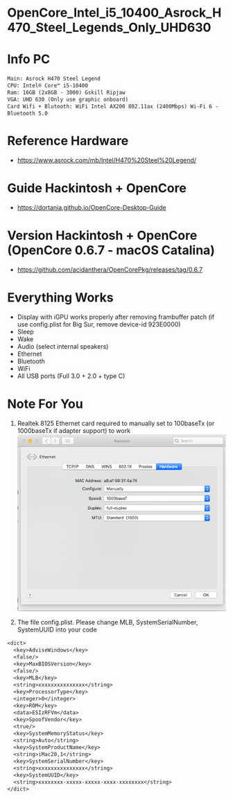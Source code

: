 # OpenCore_Intel_i5_10400_Asrock_H470_Steel_Legends_Only_UHD630

# Info PC
```
Main: Asrock H470 Steel Legend
CPU: Intel® Core™ i5-10400
Ram: 16GB (2x8GB - 3000) Gskill Ripjaw
VGA: UHD 630 (Only use graphic onboard)
Card Wifi + Blutooth: WiFi Intel AX200 802.11ax (2400Mbps) Wi-Fi 6 - Bluetooth 5.0
```
# Reference Hardware
- https://www.asrock.com/mb/Intel/H470%20Steel%20Legend/

# Guide Hackintosh + OpenCore
- https://dortania.github.io/OpenCore-Desktop-Guide

# Version Hackintosh + OpenCore (OpenCore 0.6.7 - macOS Catalina)
- https://github.com/acidanthera/OpenCorePkg/releases/tag/0.6.7

# Everything Works
- Display with iGPU works properly after removing frambuffer patch (if use config.plist for Big Sur, remove device-id 923E0000)
- Sleep
- Wake
- Audio (select internal speakers)
- Ethernet
- Bluetooth
- WiFi
- All USB ports (Full 3.0 + 2.0 + type C)

# Note For You
1. Realtek 8125 Ethernet card required to manually set to 100baseTx (or 1000baseTx if adapter support) to work
![Realtek 8125 Ethernet](/image/image1.png)

2. The file config.plist. Please change MLB, SystemSerialNumber, SystemUUID into your code
```
<dict>
  <key>AdviseWindows</key>
  <false/>
  <key>MaxBIOSVersion</key>
  <false/>
  <key>MLB</key>
  <string>xxxxxxxxxxxxxxx</string>
  <key>ProcessorType</key>
  <integer>0</integer>
  <key>ROM</key>
  <data>ESIzRFVm</data>
  <key>SpoofVendor</key>
  <true/>
  <key>SystemMemoryStatus</key>
  <string>Auto</string>
  <key>SystemProductName</key>
  <string>iMac20,1</string>
  <key>SystemSerialNumber</key>
  <string>xxxxxxxxxxxxxxx</string>
  <key>SystemUUID</key>
  <string>xxxxxxxx-xxxxx-xxxxx-xxxx-xxxxxxxx</string>
</dict>
```

